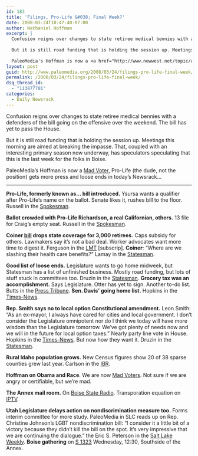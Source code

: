 ```yaml
---
id: 183
title: 'Filings, Pro-Life &#038; Final Week?'
date: 2008-03-24T10:47:40-07:00
author: Nathaniel Hoffman
excerpt: |
  Confusion reigns over changes to state retiree medical bennies with a defenders of the bill going on the offensive over the weekend. The bill has yet to pass the House. <p />
  
  But it is still road funding that is holding the session up. Meetings this morning are aimed at breaking the impasse. That, coupled with an interesting primary season now underway, has speculators speculating that this is the last week for the folks in Boise. <p />
  
  PaleoMedia's Hoffman is now a <a href="http://www.newwest.net/topic/article/obamas_race_in_the_west/C37/L37/">Mad Voter</a>, Pro-Life (the dude, not the position) gets more press and loose ends in today's Newsrack...< p/>
layout: post
guid: http://www.paleomedia.org/2008/03/24/filings-pro-life-final-week/
permalink: /2008/03/24/filings-pro-life-final-week/
dsq_thread_id:
  - "113877701"
categories:
  - Daily Newsrack
---
```

Confusion reigns over changes to state retiree medical bennies with a defenders of the bill going on the offensive over the weekend. The bill has yet to pass the House. 

But it is still road funding that is holding the session up. Meetings this morning are aimed at breaking the impasse. That, coupled with an interesting primary season now underway, has speculators speculating that this is the last week for the folks in Boise. 

PaleoMedia&#8217;s Hoffman is now a [Mad Voter](http://www.newwest.net/topic/article/obamas_race_in_the_west/C37/L37/), Pro-Life (the dude, not the position) gets more press and loose ends in today&#8217;s Newsrack&#8230;

* * *

**Pro-Life, formerly known as&#8230; bill introduced.** Ysursa wants a qualifier after Pro-Life&#8217;s name on the ballot. Senate likes it, rushes bill to the floor. Russell in the [Spokesman](http://www.spokesmanreview.com/breaking/story.asp?ID=14256).

**Ballot crowded with Pro-Life Richardson, a real Californian, others.** 13 file for Craig&#8217;s empty seat. Russell in the [Spokesman](http://www.spokesmanreview.com/idaho/story.asp?ID=237175).

**Coiner [bill](http://www3.idaho.gov/oasis/S1447.html) drops state coverage for 3,000 retirees.** Caps subsidy for others. Lawmakers say it&#8217;s not a bad deal. Worker advocates want more time to digest it. Ferguson in the [LMT](http://www.lmtribune.com/story/northwest/16691/) [subscrip]. **Coiner**: &#8220;Where are we slashing their health care benefits?&#8221; Lamay in the [Statesman](http://www.idahostatesman.com/idahopolitics/story/330653.html).

**Good list of loose ends.** Legislature wants to go home midweek, but Statesman has a list of unfinished business. Mostly road funding, but lots of stuff stuck in committees too. Druzin in the [Statesman](http://www.idahostatesman.com/idahopolitics/story/331288.html). **Grocery tax was an accomplishment.** Says Legislature. Otter has yet to sign. Another to-do list. Butts in the [Press Tribune](http://www.idahopress.com/?id=5647). **Sen. Davis&#8217; going home list.** Hopkins in the [Times-News](http://www.magicvalley.com/articles/2008/03/23/news/local_state/133363.txt).

**Rep. Smith says no to local option Constitutional amendment.** Leon Smith: &#8220;As an ex-mayor, I always have cared for cities and local government. I don&#8217;t consider the Legislature omnipotent nor do I think we today will have more wisdom than the Legislature tomorrow. We&#8217;ve got plenty of needs now and we will in the future for local option taxes.&#8221; Nearly party line vote in House. Hopkins in the [Times-News](http://www.magicvalley.com/articles/2008/03/22/news/local_state/133321.txt). But now how they want it. Druzin in the [Statesman](http://www.idahostatesman.com/idahopolitics/story/330633.html).

**Rural Idaho population grows.** New Census figures show 20 of 38 sparse counties grew last year. Carlson in the [IBR](http://www.idahobusiness.net/archive.htm/2008/03/24/Population-growth-continues-in-rural-Idaho-counties).

**Hoffman on Obama and Race**. We are now [Mad Voters](http://www.newwest.net/topic/article/obamas_race_in_the_west/C37/L37/). Not sure if we are angry or certifiable, but we&#8217;re mad.

**The Annex mail room.** On [Boise State Radio](http://www.publicbroadcasting.net/idaho/news.newsmain?action=article&ARTICLE_ID=1249025&sectionID=1). Transporation equation on [IPTV](http://idahoptv.org/idreports/).

**Utah Legislature delays action on nondiscrimination measure too.** Forms interim committee for more study. PaleoMedia in SLC reads up on Rep. Christine Johnson&#8217;s LGBT nondiscrimination bill: “I consider it a little bit of a victory because they didn’t kill the bill on the spot. It’s very impressive that we are continuing the dialogue.” the Eric S. Peterson in the [Salt Lake Weekly](http://www.slweekly.com/index.cfm?do=article.details&id=C7F55A51-14D1-13A2-9F7677980BC860D0). **Boise gathering** on [S 1323](http://www3.idaho.gov/oasis/S1323.html) Wednesday, 12:30, Southside of the Annex.